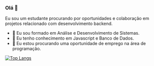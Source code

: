 
### Olá 👋
Eu sou um estudante procurando por oportunidades e colaboração em projetos relacionado com desenvolvimento backend.
- 🔭 Eu sou formado em Análise e Desenvolvimento de Sistemas.
- 🌱 Eu tenho conhecimento em Javascript e Banco de Dados.
- 🤝 Eu estou procurando uma oportunidade de emprego na área de programação. 

[![Top Langs](https://github-readme-stats.vercel.app/api/top-langs/?username=luannp91&langs_count=5&show_icons=true&theme=tokyonight)](https://github.com/luannp91/github-readme-stats)
